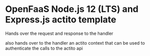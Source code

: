 # OpenFaaS Node.js 12 (LTS) and Express.js actito template

Hands over the request and response to the handler

also hands over to the handler an actito context that can be used to authenticate the calls to the actito api
